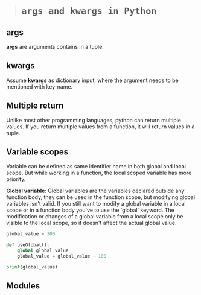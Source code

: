 > # ```args and kwargs in Python```

## args
**args** are arguments contains in a tuple. 

## kwargs 
Assume **kwargs** as dictionary input, where the argument needs to be mentioned with key-name. 

## Multiple return
Unlike most other programming languages, python can return multiple values. If you return multiple values from a function, it will return values in a tuple.

## Variable scopes
Variable can be defined as same identifier name in both global and local scope. But while working in a function, the local scoped variable has more priority. 

**Global variable**: Global variables are the variables declared outside any function body, they can be used in the function scope, but modifying global variables isn't valid. If you still want to modify a global variable in a local scope or in a function body you've to use the 'global' keyword. The modification or changes of a global variable from a local scope only be visible to the local scope, so it doesn't affect the actual global value.

```python
global_value = 300      

def useGlobal():
    global global_value
    global_value = global_value - 100

print(global_value)
```

## Modules

